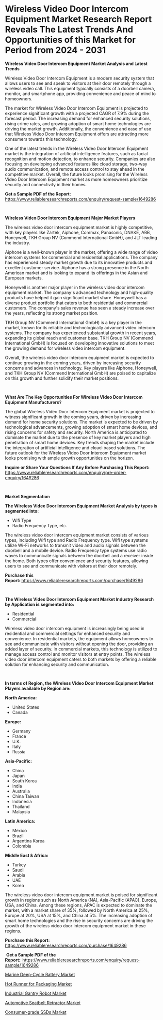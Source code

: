 <p><h1>Wireless Video Door Intercom Equipment Market Research Report Reveals The Latest Trends And Opportunities of this Market for Period from 2024 - 2031</h1></p><p><strong>Wireless Video Door Intercom Equipment Market Analysis and Latest Trends</strong></p>
<p><p>Wireless Video Door Intercom Equipment is a modern security system that allows users to see and speak to visitors at their door remotely through a wireless video call. This equipment typically consists of a doorbell camera, monitor, and smartphone app, providing convenience and peace of mind to homeowners.</p><p>The market for Wireless Video Door Intercom Equipment is projected to experience significant growth with a projected CAGR of 7.9% during the forecast period. The increasing demand for enhanced security solutions, rising crime rates, and growing adoption of smart home technologies are driving the market growth. Additionally, the convenience and ease of use that Wireless Video Door Intercom Equipment offers are attracting more consumers towards this technology.</p><p>One of the latest trends in the Wireless Video Door Intercom Equipment market is the integration of artificial intelligence features, such as facial recognition and motion detection, to enhance security. Companies are also focusing on developing advanced features like cloud storage, two-way audio communication, and remote access control to stay ahead in the competitive market. Overall, the future looks promising for the Wireless Video Door Intercom Equipment market as more homeowners prioritize security and connectivity in their homes.</p></p>
<p><strong>Get a Sample PDF of the Report:&nbsp;</strong> <a href="https://www.reliableresearchreports.com/enquiry/request-sample/1649286">https://www.reliableresearchreports.com/enquiry/request-sample/1649286</a></p>
<p>&nbsp;</p>
<p><strong>Wireless Video Door Intercom Equipment Major Market Players</strong></p>
<p><p>The wireless video door intercom equipment market is highly competitive, with key players like Zartek, Aiphone, Commax, Panasonic, DNAKE, ABB, Honeywell, TKH Group NV (Commend International GmbH), and JLT leading the industry. </p><p>Aiphone is a well-known player in the market, offering a wide range of video intercom systems for commercial and residential applications. The company has experienced steady market growth due to its innovative products and excellent customer service. Aiphone has a strong presence in the North American market and is looking to expand its offerings in the Asian and European markets.</p><p>Honeywell is another major player in the wireless video door intercom equipment market. The company's advanced technology and high-quality products have helped it gain significant market share. Honeywell has a diverse product portfolio that caters to both residential and commercial customers. The company's sales revenue has seen a steady increase over the years, reflecting its strong market position.</p><p>TKH Group NV (Commend International GmbH) is a key player in the market, known for its reliable and technologically advanced video intercom systems. The company has experienced substantial growth in recent years, expanding its global reach and customer base. TKH Group NV (Commend International GmbH) is focused on developing innovative solutions to meet the growing demand for wireless video intercom equipment.</p><p>Overall, the wireless video door intercom equipment market is expected to continue growing in the coming years, driven by increasing security concerns and advances in technology. Key players like Aiphone, Honeywell, and TKH Group NV (Commend International GmbH) are poised to capitalize on this growth and further solidify their market positions.</p></p>
<p>&nbsp;</p>
<p><strong>What Are The Key Opportunities For Wireless Video Door Intercom Equipment Manufacturers?</strong></p>
<p><p>The global Wireless Video Door Intercom Equipment market is projected to witness significant growth in the coming years, driven by increasing demand for home security solutions. The market is expected to be driven by technological advancements, growing adoption of smart home devices, and rising concerns for safety and security. North America is anticipated to dominate the market due to the presence of key market players and high penetration of smart home devices. Key trends shaping the market include the integration of artificial intelligence and cloud-based solutions. The future outlook for the Wireless Video Door Intercom Equipment market looks promising with ample growth opportunities on the horizon.</p></p>
<p><strong>Inquire or Share Your Questions If Any Before Purchasing This Report:</strong> <a href="https://www.reliableresearchreports.com/enquiry/pre-order-enquiry/1649286">https://www.reliableresearchreports.com/enquiry/pre-order-enquiry/1649286</a></p>
<p>&nbsp;</p>
<p><strong>Market Segmentation</strong></p>
<p><strong>The Wireless Video Door Intercom Equipment Market Analysis by types is segmented into:</strong></p>
<p><ul><li>Wifi Type</li><li>Radio Frequency Type, etc.</li></ul></p>
<p><p>The wireless video door intercom equipment market consists of various types, including Wifi type and Radio Frequency type. Wifi type systems utilize Wi-Fi networks to transmit video and audio signals between the doorbell and a mobile device. Radio Frequency type systems use radio waves to communicate signals between the doorbell and a receiver inside the home. Both types offer convenience and security features, allowing users to see and communicate with visitors at their door remotely.</p></p>
<p><strong>Purchase this Report:&nbsp;</strong><a href="https://www.reliableresearchreports.com/purchase/1649286">https://www.reliableresearchreports.com/purchase/1649286</a></p>
<p>&nbsp;</p>
<p><strong>The Wireless Video Door Intercom Equipment Market Industry Research by Application is segmented into:</strong></p>
<p><ul><li>Residential</li><li>Commercial</li></ul></p>
<p><p>Wireless video door intercom equipment is increasingly being used in residential and commercial settings for enhanced security and convenience. In residential markets, the equipment allows homeowners to see and communicate with visitors without opening the door, providing an added layer of security. In commercial markets, this technology is utilized to manage access control and monitor visitors at entry points. The wireless video door intercom equipment caters to both markets by offering a reliable solution for enhancing security and communication.</p></p>
<p>&nbsp;</p>
<p><strong>In terms of Region, the Wireless Video Door Intercom Equipment Market Players available by Region are:</strong></p>
<p>
    <p> <strong> North America: </strong>
        <ul>
            <li>United States</li>
            <li>Canada</li>
        </ul>
        </p> 
    <p> <strong> Europe: </strong>
        <ul>
            <li>Germany</li>
            <li>France</li>
            <li>U.K.</li>
            <li>Italy</li>
            <li>Russia</li>
        </ul>
        </p> 
    <p> <strong> Asia-Pacific: </strong>
        <ul>
            <li>China</li>
            <li>Japan</li>
            <li>South Korea</li>
            <li>India</li>
            <li>Australia</li>
            <li>China Taiwan</li>
            <li>Indonesia</li>
            <li>Thailand</li>
            <li>Malaysia</li>
        </ul>
        </p> 
    <p> <strong> Latin America: </strong>
        <ul>
            <li>Mexico</li>
            <li>Brazil</li>
            <li>Argentina Korea</li>
            <li>Colombia</li>
        </ul>
        </p> 
    <p> <strong> Middle East & Africa: </strong>
        <ul>
            <li>Turkey</li>
            <li>Saudi</li>
            <li>Arabia</li>
            <li>UAE</li>
            <li>Korea</li>
        </ul>
    </p>
    </p>
<p><p>The wireless video door intercom equipment market is poised for significant growth in regions such as North America (NA), Asia-Pacific (APAC), Europe, USA, and China. Among these regions, APAC is expected to dominate the market, with a market share of 35%, followed by North America at 25%, Europe at 20%, USA at 15%, and China at 5%. The increasing adoption of smart home technologies and the rise in security concerns are driving the growth of the wireless video door intercom equipment market in these regions.</p></p>
<p><strong>Purchase this Report: </strong><a href="https://www.reliableresearchreports.com/purchase/1649286">https://www.reliableresearchreports.com/purchase/1649286</a></p>
<p>&nbsp;<strong>Get a Sample PDF of the Report:&nbsp;&nbsp;</strong><a href="https://www.reliableresearchreports.com/enquiry/request-sample/1649286">https://www.reliableresearchreports.com/enquiry/request-sample/1649286</a></p>
<p><strong></strong></p>
<p><p><a href="https://github.com/JameTravis/Market-Research-Report-List-3/blob/main/marine-deep-cycle-battery-market.md">Marine Deep-Cycle Battery Market</a></p><p><a href="https://github.com/markusgodoy/Market-Research-Report-List-2/blob/main/hot-runner-for-packaging-market.md">Hot Runner for Packaging Market</a></p><p><a href="https://github.com/arionmp/Market-Research-Report-List-2/blob/main/industrial-gantry-robot-market.md">Industrial Gantry Robot Market</a></p><p><a href="https://github.com/pgtimber/Market-Research-Report-List-1/blob/main/automotive-seatbelt-retractor-market.md">Automotive Seatbelt Retractor Market</a></p><p><a href="https://github.com/lataunyatinikmelvin59ilbd0dv/Market-Research-Report-List-1/blob/main/consumer-grade-ssds-market.md">Consumer-grade SSDs Market</a></p></p>